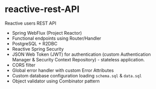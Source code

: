 # reactive-rest-API
Reactive users REST API

- Spring WebFlux (Project Reactor)
- Functional endpoints using Router/Handler
- PostgreSQL + R2DBC
- Reactive Spring Security
- JSON Web Token (JWT) for authentication (custom Authentication Manager & Security Context Repository) - stateless application.
- CORS filter
- Global error handler with custom Error Attributes
- Custom database configuration loading `schema.sql` & `data.sql`
- Object validator using Combinator pattern